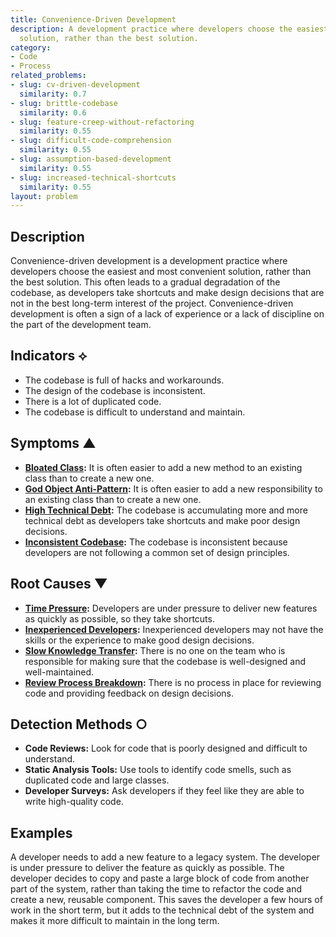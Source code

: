```yaml
---
title: Convenience-Driven Development
description: A development practice where developers choose the easiest and most convenient
  solution, rather than the best solution.
category:
- Code
- Process
related_problems:
- slug: cv-driven-development
  similarity: 0.7
- slug: brittle-codebase
  similarity: 0.6
- slug: feature-creep-without-refactoring
  similarity: 0.55
- slug: difficult-code-comprehension
  similarity: 0.55
- slug: assumption-based-development
  similarity: 0.55
- slug: increased-technical-shortcuts
  similarity: 0.55
layout: problem
---
```


## Description
Convenience-driven development is a development practice where developers choose the easiest and most convenient solution, rather than the best solution. This often leads to a gradual degradation of the codebase, as developers take shortcuts and make design decisions that are not in the best long-term interest of the project. Convenience-driven development is often a sign of a lack of experience or a lack of discipline on the part of the development team.

## Indicators ⟡
- The codebase is full of hacks and workarounds.
- The design of the codebase is inconsistent.
- There is a lot of duplicated code.
- The codebase is difficult to understand and maintain.

## Symptoms ▲
- **[Bloated Class](bloated-class.md):** It is often easier to add a new method to an existing class than to create a new one.
- **[God Object Anti-Pattern](god-object-anti-pattern.md):** It is often easier to add a new responsibility to an existing class than to create a new one.
- **[High Technical Debt](high-technical-debt.md):** The codebase is accumulating more and more technical debt as developers take shortcuts and make poor design decisions.
- **[Inconsistent Codebase](inconsistent-codebase.md):** The codebase is inconsistent because developers are not following a common set of design principles.

## Root Causes ▼
- **[Time Pressure](time-pressure.md):** Developers are under pressure to deliver new features as quickly as possible, so they take shortcuts.
- **[Inexperienced Developers](inexperienced-developers.md):** Inexperienced developers may not have the skills or the experience to make good design decisions.
- **[Slow Knowledge Transfer](slow-knowledge-transfer.md):** There is no one on the team who is responsible for making sure that the codebase is well-designed and well-maintained.
- **[Review Process Breakdown](review-process-breakdown.md):** There is no process in place for reviewing code and providing feedback on design decisions.

## Detection Methods ○
- **Code Reviews:** Look for code that is poorly designed and difficult to understand.
- **Static Analysis Tools:** Use tools to identify code smells, such as duplicated code and large classes.
- **Developer Surveys:** Ask developers if they feel like they are able to write high-quality code.

## Examples
A developer needs to add a new feature to a legacy system. The developer is under pressure to deliver the feature as quickly as possible. The developer decides to copy and paste a large block of code from another part of the system, rather than taking the time to refactor the code and create a new, reusable component. This saves the developer a few hours of work in the short term, but it adds to the technical debt of the system and makes it more difficult to maintain in the long term.

